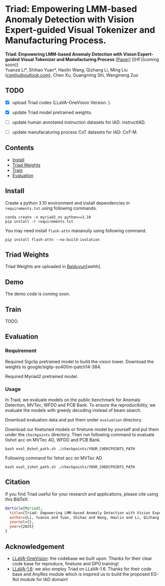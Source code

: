 #  Triad: Empowering LMM-based Anomaly Detection with Vision Expert-guided Visual Tokenizer and Manufacturing Process.

**Triad: Empowering LMM-based Anomaly Detection with Vision Expert-guided Visual Tokenizer and Manufacturing Process** [[Paper](https://arxiv.org/abs/2503.13184)] [[HF](coming soon)] <br>
Yuanze Li*, Shihao Yuan*, Haolin Wang, Qizhang Li, Ming Liu (csmliu@outlook.com), Chen Xu, Guangming Shi, Wangmeng Zuo



## TODO
- [x] upload Triad codes (LLaVA-OneVision Version. ).
- [x] update Triad model pretrained weights.
- [ ] update human annotated instruction datasets for IAD: instructIAD.
- [ ] update manufacaturing process CoT datasets for IAD: CoT-M.


## Contents
- [Install](#install)
- [Triad Weights](#Triad-Weights)
- [Train](#train)
- [Evaluation](#evaluation)

## Install
Create a python 3.10 environment and install dependencies in `requirements.txt` using following commands.

```
conda create -n myriad2_ov python==3.10
pip install -r requirements.txt
```

You may need install `flash-attn` mananully using following command.
```
pip install flash-attn --no-build-isolation
```

## Triad Weights
Triad Weights are uploaded in [Baiduyun](https://pan.baidu.com/s/1-kRoUWz5Oe3hSdtRqo6-9Q?pwd=awhh)\[awhh\].

## Demo

The demo code is coming soon.

## Train

TODO. 

## Evaluation

### Requirement

Required Sigclip pretrained model to build the vision tower. Download the weights to google/siglip-so400m-patch14-384.

Required Myriad2 pretrained model. 

### Usage

In Traid, we evaluate models on the public benchmark for Anomaly Detection, MVTec, WFDD and PCB Bank. To ensure the reproducibility, we evaluate the models with greedy decoding instead of beam search.

Download evaluation data and put them under `evaluation` directory.

Download our finetuned models or finetune model by yourself and put them under the `checkpoints` directory. Then run following command to evaluate 0shot acc on MVTec AD, WFDD and PCB Bank.

```
bash eval_0shot_path.sh ./checkpoints/YOUR_CHEKCPOINTS_PATH
```

Following command for 1shot acc on MVTec AD.

```
bash eval_1shot_path.sh ./checkpoints/YOUR_CHEKCPOINTS_PATH
```

## Citation

If you find Triad useful for your research and applications, please cite using this BibTeX:
```bibtex
@article{Myriad2,
  title={Triad: Empowering LMM-based Anomaly Detection with Vision Expert-guided Visual Tokenizer and Manufacturing Process},
  author={Li, Yuanze and Yuan, Shihao and Wang, Haolin and Li, Qizhang and Liu, Ming and Xu, Chen and Shi, Guangming and Zuo, Wangmeng},
  journal={},
  year={2025}
}
```

## Acknowledgement

- [LLaVA-OneVision](https://github.com/LLaVA-VL/LLaVA-NeXT): the codebase we built upon. Thanks for their clear code base for reproduce, finetune and DPO training!
- [LLaVA-1.6](https://github.com/haotian-liu/LLaVA): we also employ Triad on LLaVA-1.6. Thanks for their code base and AnyRes module which is inspired us to build the proposed EG-RoI module for IAD domain!
